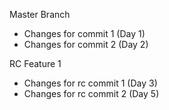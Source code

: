 Master Branch

- Changes for commit 1 (Day 1)
- Changes for commit 2 (Day 2)


RC Feature 1

- Changes for rc commit 1 (Day 3)
- Changes for rc commit 2 (Day 5)
